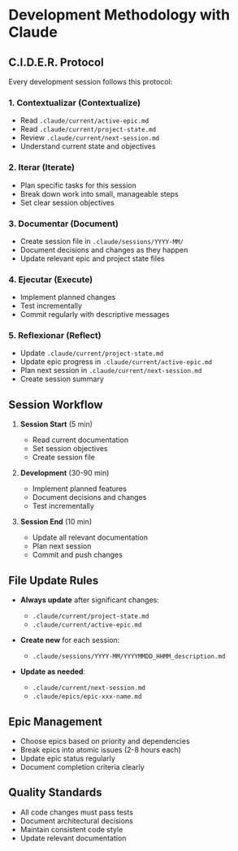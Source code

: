# Development Methodology with Claude

## C.I.D.E.R. Protocol
Every development session follows this protocol:

### 1. **C**ontextualizar (Contextualize)
- Read `.claude/current/active-epic.md`
- Read `.claude/current/project-state.md`
- Review `.claude/current/next-session.md`
- Understand current state and objectives

### 2. **I**terar (Iterate)
- Plan specific tasks for this session
- Break down work into small, manageable steps
- Set clear session objectives

### 3. **D**ocumentar (Document)
- Create session file in `.claude/sessions/YYYY-MM/`
- Document decisions and changes as they happen
- Update relevant epic and project state files

### 4. **E**jecutar (Execute)
- Implement planned changes
- Test incrementally
- Commit regularly with descriptive messages

### 5. **R**eflexionar (Reflect)
- Update `.claude/current/project-state.md`
- Update epic progress in `.claude/current/active-epic.md`
- Plan next session in `.claude/current/next-session.md`
- Create session summary

## Session Workflow
1. **Session Start** (5 min)
   - Read current documentation
   - Set session objectives
   - Create session file

2. **Development** (30-90 min)
   - Implement planned features
   - Document decisions and changes
   - Test incrementally

3. **Session End** (10 min)
   - Update all relevant documentation
   - Plan next session
   - Commit and push changes

## File Update Rules
- **Always update** after significant changes:
  - `.claude/current/project-state.md`
  - `.claude/current/active-epic.md`

- **Create new** for each session:
  - `.claude/sessions/YYYY-MM/YYYYMMDD_HHMM_description.md`

- **Update as needed**:
  - `.claude/current/next-session.md`
  - `.claude/epics/epic-xxx-name.md`

## Epic Management
- Choose epics based on priority and dependencies
- Break epics into atomic issues (2-8 hours each)
- Update epic status regularly
- Document completion criteria clearly

## Quality Standards
- All code changes must pass tests
- Document architectural decisions
- Maintain consistent code style
- Update relevant documentation
